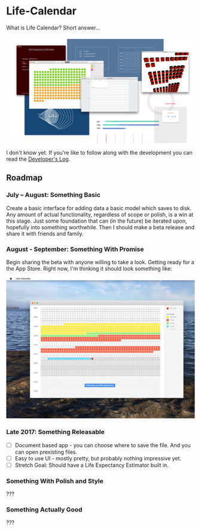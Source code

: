 # Life-Calendar

What is Life Calendar? Short answer...

![Mockups 1](./Screenshots%20and%20mockups/Mockups%201.png)

I don't know yet. If you're like to follow along with the development you can read the [Developer's Log](https://github.com/wvdk/Life-Calendar/tree/master/Developer's%20Log).

## Roadmap

### July – August: Something Basic
Create a basic interface for adding data a basic model which saves to disk. Any amount of actual functionality, regardless of scope or polish, is a win at this stage. Just some foundation that can (in the future) be iterated upon, hopefully into something worthwhile. Then I should make a beta release and share it with friends and family.

### August - September: Something With Promise
Begin sharing the beta with anyone willing to take a look. Getting ready for a the App Store. Right now, I'm thinking it should look something like:

![Life In Weeks Mockup](./Screenshots%20and%20mockups/Mockup%202%20-%20Basic%20%22Life%20In%20Weeks%22%20Idea.png)

### Late 2017: Something Releasable
- [ ] Document based app - you can choose where to save the file. And you can open prexisting files.
- [ ] Easy to use UI - mostly pretty, but probably nothing impressive yet.
- [ ] Stretch Goal: Should have a Life Expectancy Estimator built in.

### Something With Polish and Style
???

### Something Actually Good
???
